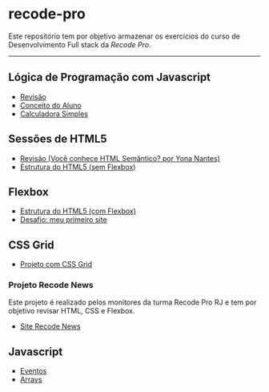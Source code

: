 # recode-pro
Este repositório tem por objetivo armazenar os exercícios do curso de Desenvolvimento Full stack da <em>Recode Pro</em>.
<hr>

## Lógica de Programação com Javascript

<ul type="square">
<li><a href="https://github.com/antonialucianapires/recode-pro/blob/master/revisaoLogicaProgramacao.md">Revisão</a></li>
<li><a href="https://github.com/antonialucianapires/recode-pro/blob/master/L%C3%B3gica%20com%20Javascript/appConceitoAluno.js">Conceito do Aluno</a></li>
<li><a href="https://github.com/antonialucianapires/recode-pro/blob/master/L%C3%B3gica%20com%20Javascript/appCalculadora.js">Calculadora Simples</a></li>
</ul>

## Sessões de HTML5 
 
 <ul type="square">
<li><a href="https://blog-geekhunter-com-br.cdn.ampproject.org/c/s/blog.geekhunter.com.br/voce-conhece-html-semantico/amp/">Revisão (Você conhece HTML Semântico? por Yona Nantes)</a></li>
<li><a href="https://github.com/antonialucianapires/recode-pro/tree/master/Sess%C3%B5es%20de%20HTML5">Estrutura do HTML5 (sem Flexbox)</a></li>
</ul>
 
## Flexbox

 <ul type="square">
<li><a href="https://github.com/antonialucianapires/recode-pro/blob/master/Sess%C3%B5es%20de%20HTML5/estrutura-com-flebox.html">Estrutura do HTML5 (com Flexbox)</a></li>
 <li><a href="https://github.com/antonialucianapires/recode-pro/tree/master/siteVizin">Desafio: meu primeiro site</a></li>
</ul>

## CSS Grid
 <ul type="square">
<li><a href="#">Projeto com CSS Grid</a></li>
</ul>

### Projeto Recode News
<p>Este projeto é realizado pelos monitores da turma Recode Pro RJ e tem por objetivo revisar HTML, CSS e Flexbox.</p>
 <ul type="square">
<li><a href="https://github.com/antonialucianapires/recode-pro/tree/master/Revis%C3%B5es/html-css-flexbox/recodeNews">Site Recode News</a></li>
</ul>

## Javascript

 <ul type="square">
<li><a href="#">Eventos</a></li>
 <li><a href="https://github.com/antonialucianapires/recode-pro/blob/master/Javascript/aula-arrays.js">Arrays</a></li>
</ul>

